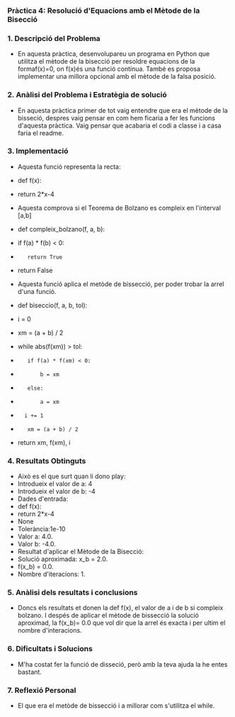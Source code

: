 ### Pràctica 4: Resolució d'Equacions amb el Mètode de la Bisecció

### 1. Descripció del Problema

- En aquesta pràctica, desenvolupareu un programa en Python que utilitza el mètode de la bisecció per resoldre equacions de la formaf(x)=0, on f(x)és una funció contínua. També es proposa implementar una millora opcional amb el mètode de la falsa posició.

### 2. Anàlisi del Problema i Estratègia de solució

- En aquesta pràctica primer de tot vaig entendre que era el mètode de la bisseció, despres vaig pensar en com hem ficaria a fer les funcions d'aquesta pràctica. Vaig pensar que acabaria el codi a classe i a casa faria el readme.

### 3. Implementació

- Aquesta funció representa la recta:
-  def f(x):
-   return 2*x-4

- Aquesta comprova si el Teorema de Bolzano es compleix en l'interval [a,b]
- def compleix_bolzano(f, a, b):
-    if f(a) * f(b) < 0:
-        return True
-    return False
- Aquesta funció aplica el metòde de bissecció, per poder trobar la arrel d'una funció.  
- def biseccio(f, a, b, tol):
-    i = 0
-    xm = (a + b) / 2
-    while abs(f(xm)) > tol:
-        if f(a) * f(xm) < 0:
-            b = xm
-        else:
-            a = xm
-       i += 1
-        xm = (a + b) / 2
-    return xm, f(xm), i

### 4. Resultats Obtinguts

- Això es el que surt quan li dono play:
- Introdueix el valor de a: 4
- Introdueix el valor de b: -4
- Dades d'entrada: 
- def f(x):       
-    return 2*x-4
-    None
- Tolerància:1e-10
- Valor a: 4.0.
- Valor b: -4.0.
- Resultat d'aplicar el Mètode de la Bisecció: 
- Solució aproximada: x_b = 2.0.
- f(x_b) = 0.0.
- Nombre d'iteracions: 1.

### 5. Anàlisi dels resultats i conclusions

- Doncs els resultats et donen la def f(x), el valor de a i de b si compleix bolzano. I despés de aplicar el mètode de bissecció la solució aproximad, la f(x_b)= 0.0 que vol dir que la arrel és exacta i per ultim el nombre d'interacions.

### 6. Dificultats i Solucions

- M'ha costat fer la funció de disseció, però amb la teva ajuda la he entes bastant.

### 7. Reflexió Personal

- El que era el metòde de bissecció i a millorar com s'utilitza el while.


